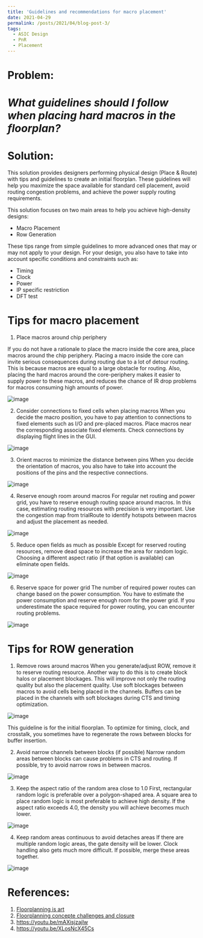 ```yaml
---
title: 'Guidelines and recommendations for macro placement'
date: 2021-04-29
permalink: /posts/2021/04/blog-post-3/
tags:
  - ASIC Design
  - PnR
  - Placement
---
```


Problem:
========
# *What guidelines should I follow when placing hard macros in the floorplan?*

Solution:
=========

This solution provides designers performing physical design (Place & Route) with tips and guidelines to create an initial floorplan. These guidelines will help you maximize the space available for standard cell placement, avoid routing congestion problems, and achieve the power supply routing requirements.

This solution focuses on two main areas to help you achieve high-density designs:
* Macro Placement
* Row Generation

These tips range from simple guidelines to more advanced ones that may or may not apply to your design. For your design, you also have to take into account specific conditions and constraints such as:
* Timing
* Clock
* Power
* IP specific restriction
* DFT test

Tips for macro placement
========================

1. Place macros around chip periphery

If you do not have a rationale to place the macro inside the core area, place macros around the chip periphery. Placing a macro inside the core can invite serious consequences during routing due to a lot of detour routing. This is because macros are equal to a large obstacle for routing. Also, placing the hard macros around the core-periphery makes it easier to supply power to these macros, and reduces the chance of IR drop problems for macros consuming high amounts of power.

![image](https://user-images.githubusercontent.com/58098260/164183682-ebb7c435-e229-4d89-88f8-c1d04557f55a.png)

2. Consider connections to fixed cells when placing macros
When you decide the macro position, you have to pay attention to connections to fixed elements such as I/O and pre-placed macros. Place macros near the corresponding associate fixed elements. Check connections by displaying flight lines in the GUI.

![image](https://user-images.githubusercontent.com/58098260/164184451-7fc6a3d0-9673-4f47-8d2c-7aebeec6e4e5.png)

3. Orient macros to minimize the distance between pins
When you decide the orientation of macros, you also have to take into account the positions of the pins and the respective connections.

![image](https://user-images.githubusercontent.com/58098260/164184497-f44dd828-9300-4f64-8bd6-44c3281e4e83.png)

4. Reserve enough room around macros
For regular net routing and power grid, you have to reserve enough routing space around macros. In this case, estimating routing resources with precision is very important. Use the congestion map from trialRoute to identify hotspots between macros and adjust the placement as needed.

![image](https://user-images.githubusercontent.com/58098260/164184561-39fd7ad0-207a-47d6-a92f-955dc5a1843e.png)

5. Reduce open fields as much as possible
Except for reserved routing resources, remove dead space to increase the area for random logic. Choosing a different aspect ratio (if that option is available) can eliminate open fields.

![image](https://user-images.githubusercontent.com/58098260/164184617-3f4ad0ed-7331-4cee-8849-4e310d26aded.png)
 
6. Reserve space for power grid
The number of required power routes can change based on the power consumption. You have to estimate the power consumption and reserve enough room for the power grid. If you underestimate the space required for power routing, you can encounter routing problems.

![image](https://user-images.githubusercontent.com/58098260/164184670-f512d093-e25e-42ef-8a0d-55a6ef9a57a8.png)

Tips for ROW generation
==========================
 1. Remove rows around macros
 When you generate/adjust ROW, remove it to reserve routing resource. Another way to do this is to create block halos or placement blockages. This will improve not only the routing quality but also the placement quality. Use soft blockages between macros to avoid cells being placed in the channels. Buffers can be placed in the channels with soft blockages during CTS and timing optimization.
 
 ![image](https://user-images.githubusercontent.com/58098260/164184971-ec735e67-6998-4417-b86f-974ae02a417a.png)
 
 This guideline is for the initial floorplan. To optimize for timing, clock, and crosstalk, you sometimes have to regenerate the rows between blocks for buffer insertion.

 2. Avoid narrow channels between blocks (if possible)
Narrow random areas between blocks can cause problems in CTS and routing. If possible, try to avoid narrow rows in between macros.

![image](https://user-images.githubusercontent.com/58098260/164185074-eb99d6e1-40c1-4f94-9444-04c93ba7a862.png)

 3. Keep the aspect ratio of the random area close to 1.0
 First, rectangular random logic is preferable over a polygon-shaped area. A square area to place random logic is most preferable to achieve high density. If the aspect ratio exceeds 4.0, the density you will achieve becomes much lower.

![image](https://user-images.githubusercontent.com/58098260/164185267-c9a752fe-061e-4263-9361-812459197227.png)

 4. Keep random areas continuous to avoid detaches areas
If there are multiple random logic areas, the gate density will be lower. Clock handling also gets much more difficult. If possible, merge these areas together.

![image](https://user-images.githubusercontent.com/58098260/164185328-3d49370f-93f1-4819-b24c-d2f52bcc49b1.png)

References:
===========
1. [Floorplanning is art](https://www.physicaldesign4u.com/2019/12/floorplanning-floor-planning-is-art-of.html)
2. [Floorplanning concepte challenges and closure](https://www.edn.com/floorplanning-concept-challenges-and-closure/)
3. https://youtu.be/mAXisjzajlw
4. https://youtu.be/XLosNcX45Cs
